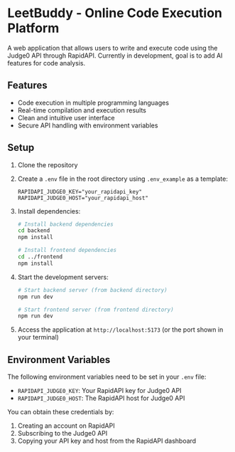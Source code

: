 # LeetBuddy - Online Code Execution Platform

A web application that allows users to write and execute code using the Judge0 API through RapidAPI. Currently in development, goal is to add AI features for code analysis.

## Features

- Code execution in multiple programming languages
- Real-time compilation and execution results
- Clean and intuitive user interface
- Secure API handling with environment variables

## Setup

1. Clone the repository
2. Create a `.env` file in the root directory using `.env_example` as a template:

   ```
   RAPIDAPI_JUDGE0_KEY="your_rapidapi_key"
   RAPIDAPI_JUDGE0_HOST="your_rapidapi_host"
   ```

3. Install dependencies:

   ```bash
   # Install backend dependencies
   cd backend
   npm install

   # Install frontend dependencies
   cd ../frontend
   npm install
   ```

4. Start the development servers:

   ```bash
   # Start backend server (from backend directory)
   npm run dev

   # Start frontend server (from frontend directory)
   npm run dev
   ```

5. Access the application at `http://localhost:5173` (or the port shown in your terminal)

## Environment Variables

The following environment variables need to be set in your `.env` file:

- `RAPIDAPI_JUDGE0_KEY`: Your RapidAPI key for Judge0 API
- `RAPIDAPI_JUDGE0_HOST`: The RapidAPI host for Judge0 API

You can obtain these credentials by:

1. Creating an account on RapidAPI
2. Subscribing to the Judge0 API
3. Copying your API key and host from the RapidAPI dashboard
